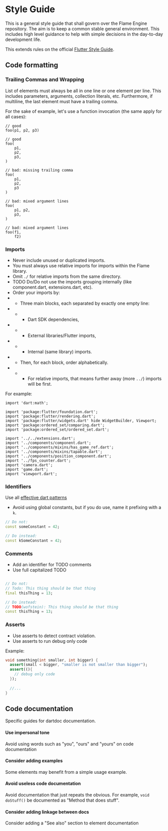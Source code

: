 # Style Guide

This is a general style guide that shall govern over the Flame Engine repository. The aim is to keep a common stable general environment.
This includes high level guidance to help with simple decisions in the day-to-day development life.

This extends rules on the official [Flutter Style Guide](https://github.com/flutter/flutter/wiki/Style-guide-for-Flutter-repo).


## Code formatting

### Trailing Commas and Wrapping

List of elements must always be all in one line or one element per line. This includes parameters, arguments, collection literals, etc. Furthermore, if multiline, the last element must have a trailing comma.

For the sake of example, let's use a function invocation (the same apply for all cases):

```
// good
foo(p1, p2, p3)

// good
foo(
    p1,
    p2,
    p3,
)

// bad: missing trailing comma
foo(
    p1,
    p2,
    p3
)

// bad: mixed argument lines
foo(
    p1, p2,
    p3,
)

// bad: mixed argument lines
foo(f1,
    f2)
```

### Imports

* Never include unused or duplicated imports.
* You must always use relative imports for imports within the Flame library.
* Omit `./` for relative imports from the same directory.
* TODO Do/Do not use the imports grouping internally (like component.dart, extensions.dart, etc).
* Order your imports by:
* * Three main blocks, each separated by exactly one empty line:
* * * Dart SDK dependencies,
* * * External libraries/Flutter imports,
* * * Internal (same library) imports.
* * Then, for each block, order alphabetically.
* * * For relative imports, that means further away (more `../`) imports will be first.

For example:

```
import 'dart:math';

import 'package:flutter/foundation.dart';
import 'package:flutter/rendering.dart';
import 'package:flutter/widgets.dart' hide WidgetBuilder, Viewport;
import 'package:ordered_set/comparing.dart';
import 'package:ordered_set/ordered_set.dart';

import '../../extensions.dart';
import '../components/component.dart';
import '../components/mixins/has_game_ref.dart';
import '../components/mixins/tapable.dart';
import '../components/position_component.dart';
import '../fps_counter.dart';
import 'camera.dart';
import 'game.dart';
import 'viewport.dart';
```

### Identifiers

Use all [effective dart patterns](https://dart.dev/guides/language/effective-dart)

* Avoid using global constants, but if you do use, name it prefixing with a `k`.

```dart
// Do not:
const someConstant = 42;

// Do instead:
const kSomeConstant = 42;
```

### Comments

* Add an identifier for TODO comments
* Use full capitalized TODO

```dart

// Do not:
// Todo: This thing should be that thing
final thisThing = 13;

// Do instead:
// TODO(wofstein): This thing should be that thing
const thisThing = 13;
```

### Asserts

* Use asserts to detect contract violation.
* Use asserts to run debug only code

Example:
````dart
void something(int smaller, int bigger) {
  assert(small < bigger, "smaller is not smaller than bigger");
  assert((){
    // debug only code
  });
  
  //...
}

````



## Code documentation 

Specific guides for dartdoc documentation.

#### Use impersonal tone

Avoid using words such as "you", "ours" and "yours" on code documentation

#### Consider adding examples

Some elements may benefit from a simple usage example.

#### Avoid useless code documentation

Avoid documentation that just repeats the obvious. 
For example, `void doStuff()` be documented as "Method that does stuff".

#### Consider adding linkage between docs

Consider adding a "See also" section to element documentation
